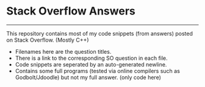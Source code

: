 # Stack Overflow Answers
---

This repository contains most of my code snippets (from answers) posted on Stack Overflow. (Mostly C++) <br>
- Filenames here are the question titles. 
- There is a link to the corresponding SO question in each file.
- Code snippets are seperated by an auto-generated newline.
- Contains some full programs (tested via online compilers such as Godbolt/Jdoodle) but not my full answer. (only code here)
